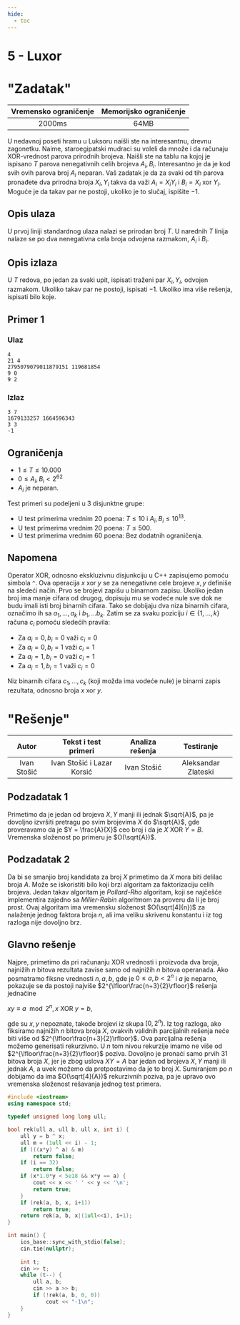 ```yaml
---
hide:
  - toc
---
```


# 5 - Luxor

#  "Zadatak"

| Vremensko ograničenje | Memorijsko ograničenje |
|:-:|:-:|
| 2000ms | 64MB |


U nedavnoj poseti hramu u Luksoru naišli ste na interesantnu, drevnu zagonetku. Naime, staroegipatski mudraci su voleli da množe i da računaju XOR-vrednost parova prirodnih brojeva. Naišli ste na tablu na kojoj je ispisano $T$ parova nenegativnih celih brojeva $A_i, B_i$. Interesantno je da je kod svih ovih parova broj $A_i$ neparan. Vaš zadatak je da za svaki od tih parova pronađete dva prirodna broja $X_i, Y_i$ takva da važi $A_i = X_iY_i$ i $B_i = X_i \text{ xor } Y_i$. Moguće je da takav par ne postoji, ukoliko je to slučaj, ispišite $-1$.

## Opis ulaza

U prvoj liniji standardnog ulaza nalazi se prirodan broj $T$. U narednih $T$ linija nalaze se po dva nenegativna cela broja odvojena razmakom, $A_i$ i $B_i$.

## Opis izlaza

U $T$ redova, po jedan za svaki upit, ispisati traženi par $X_i, Y_i$, odvojen razmakom. Ukoliko takav par ne postoji, ispisati $-1$. Ukoliko ima više rešenja, ispisati bilo koje.

## Primer 1

### Ulaz

```
4
21 4
2795079079011879151 119681854
9 0
9 2
```

### Izlaz

```
3 7
1679133257 1664596343
3 3
-1
```

## Ograničenja

- $1 \leq T \leq 10.000$
- $0 \leq A_i, B_i < 2^{62}$
- $A_i$ je neparan.

Test primeri su podeljeni u 3 disjunktne grupe:

- U test primerima vrednim 20 poena: $T \leq 10$ i $A_i, B_i \leq 10^{13}$.
- U test primerima vrednim 20 poena: $T \leq 500$.
- U test primerima vrednim 60 poena: Bez dodatnih ograničenja.

## Napomena

Operator XOR, odnosno ekskluzivnu disjunkciju u C++ zapisujemo pomoću simbola `^`. Ova operacija $x\ \text{xor} \ y$ se za nenegativne cele brojeve $x,y$ definiše na sledeći način. Prvo se brojevi zapišu u binarnom zapisu. Ukoliko jedan broj ima manje cifara od drugog, dopisuju mu se vodeće nule sve dok ne budu imali isti broj binarnih cifara. Tako se dobijaju dva niza binarnih cifara, označimo ih sa $a_1, \ldots, a_k$ i $b_1, \ldots b_k$. Zatim se za svaku poziciju $i \in \{1, \ldots, k \}$ računa $c_i$ pomoću sledećih pravila:

* Za $a_{i} = 0, b_{i} = 0$ važi $c_{i} = 0$
* Za $a_{i} = 0, b_{i} = 1$ važi $c_{i} = 1$
* Za $a_{i} = 1, b_{i} = 0$ važi $c_{i} = 1$
* Za $a_{i} = 1, b_{i} = 1$ važi $c_{i} = 0$

Niz binarnih cifara $c_1, \ldots, c_k$ (koji možda ima vodeće nule) je binarni zapis rezultata, odnosno broja $x \ \text{xor} \  y$.

#  "Rešenje"

| Autor | Tekst i test primeri | Analiza rеšenja | Testiranje |
|:-:|:-:|:-:|:-:|
| Ivan Stošić | Ivan Stošić i Lazar Korsić | Ivan Stošić | Aleksandar Zlateski |


## Podzadatak 1

Primetimo da je jedan od brojeva $X,Y$ manji ili jednak $\sqrt{A}$, pa je dovoljno izvršiti pretragu po svim brojevima $X$ do $\sqrt{A}$, gde proveravamo da je $Y = \frac{A}{X}$ ceo broj i da je $X \text{ XOR } Y = B$. Vremenska složenost po primeru je $O(\sqrt{A})$.

## Podzadatak 2

Da bi se smanjio broj kandidata za broj $X$ primetimo da $X$ mora biti delilac broja $A$. Može se iskoristiti bilo koji brzi algoritam za faktorizaciju celih brojeva. Jedan takav algoritam je *Pollard-Rho* algoritam, koji se najčešće implementira zajedno sa *Miller-Rabin* algoritmom za proveru da li je broj prost. Ovaj algoritam ima vremensku složenost $O(\sqrt[4]{n})$ za nalaženje jednog faktora broja $n$, ali ima veliku skrivenu konstantu i iz tog razloga nije dovoljno brz.

## Glavno rešenje

Najpre, primetimo da pri računanju XOR vrednosti i proizvoda dva broja, najnižih $n$ bitova rezultata zavise samo od najnižih $n$ bitova operanada. Ako posmatramo fiksne vrednosti $n, a, b$, gde je $0 \leq a, b < 2^n$ i $a$ je neparno, pokazuje se da postoji najviše $2^{\lfloor\frac{n+3}{2}\rfloor}$ rešenja jednačine

$xy \equiv a \mod 2^n, x \text{ XOR } y = b$,

gde su $x,y$ nepoznate, takođe brojevi iz skupa $[0, 2^n)$. Iz tog razloga, ako fiksiramo najnižih $n$ bitova broja $X$, ovakvih validnih parcijalnih rešenja neće biti više od $2^{\lfloor\frac{n+3}{2}\rfloor}$. Ova parcijalna rešenja možemo generisati rekurzivno. U $n$ tom nivou rekurzije imamo ne više od $2^{\lfloor\frac{n+3}{2}\rfloor}$ poziva. Dovoljno je pronaći samo prvih $31$ bitova broja $X$, jer je zbog uslova $XY=A$ bar jedan od brojeva $X,Y$ manji ili jednak $A$, a uvek možemo da pretpostavimo da je to broj $X$. Sumiranjem po $n$ dobijamo da ima $O(\sqrt[4]{A})$ rekurzivnih poziva, pa je upravo ovo vremenska složenost rešavanja jednog test primera.

``` cpp title="05_luxor.cpp" linenums="1"
#include <iostream>
using namespace std;

typedef unsigned long long ull;

bool rek(ull a, ull b, ull x, int i) {
	ull y = b ^ x;
	ull m = (1ull << i) - 1;
	if (((x*y) ^ a) & m)
		return false;
	if (i == 32)
		return false;
	if (x*1.0*y < 5e18 && x*y == a) {
		cout << x << ' ' << y << '\n';
		return true;
	}
	if (rek(a, b, x, i+1))
		return true;
	return rek(a, b, x|(1ull<<i), i+1);
}

int main() {
	ios_base::sync_with_stdio(false);
	cin.tie(nullptr);
	
	int t;
	cin >> t;
	while (t--) {
		ull a, b;
		cin >> a >> b;
		if (!rek(a, b, 0, 0))
			cout << "-1\n";
	}
}
```
